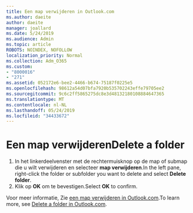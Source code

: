 ```yaml
---
title: Een map verwijderen in Outlook.com
ms.author: daeite
author: daeite
manager: joallard
ms.date: 5/24/2019
ms.audience: Admin
ms.topic: article
ROBOTS: NOINDEX, NOFOLLOW
localization_priority: Normal
ms.collection: Adm_O365
ms.custom:
- "8000016"
- "271"
ms.assetid: 052172e6-bee2-4466-b674-75187f0225e5
ms.openlocfilehash: 98612a54d07bfa7920b535702243effe79705ee2
ms.sourcegitcommit: 9c6c2ff5865275dc8e3d48132180108884647365
ms.translationtype: MT
ms.contentlocale: nl-NL
ms.lasthandoff: 05/24/2019
ms.locfileid: "34433672"
---
```

# <a name="delete-a-folder"></a><span data-ttu-id="eac17-102">Een map verwijderen</span><span class="sxs-lookup"><span data-stu-id="eac17-102">Delete a folder</span></span>

1. <span data-ttu-id="eac17-103">In het linkerdeelvenster met de rechtermuisknop op de map of submap die u wilt verwijderen en selecteer **map verwijderen**.</span><span class="sxs-lookup"><span data-stu-id="eac17-103">In the left pane, right-click the folder or subfolder you want to delete and select **Delete folder**.</span></span>
2. <span data-ttu-id="eac17-104">Klik op **OK** om te bevestigen.</span><span class="sxs-lookup"><span data-stu-id="eac17-104">Select **OK** to confirm.</span></span>

<span data-ttu-id="eac17-105">Voor meer informatie, Zie [een map verwijderen in Outlook.com](https://go.microsoft.com/fwlink/p/?linkid=873134).</span><span class="sxs-lookup"><span data-stu-id="eac17-105">To learn more, see [Delete a folder in Outlook.com](https://go.microsoft.com/fwlink/p/?linkid=873134).</span></span>